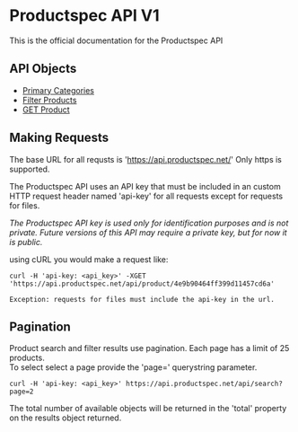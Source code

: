 # Productspec API V1

This is the official documentation for the Productspec API

API Objects
-----------

- [Primary Categories](content/categories.md)
- [Filter Products](content/search.md)
- [GET Product](content/product.md)

Making Requests
---------------

The base URL for all requsts is 'https://api.productspec.net/' Only https is supported.

The Productspec API uses an API key that must be included in an custom HTTP request header named 'api-key' for all requests except for requests for files.

*The Productspec API key is used only for identification purposes and is not private.  Future versions of this API may require a private key, but for now it is public.*

using cURL you would make a request like:

```shell
curl -H 'api-key: <api_key>' -XGET 'https://api.productspec.net/api/product/4e9b90464ff399d11457cd6a'
```
`Exception: requests for files must include the api-key in the url.`


Pagination
----------
Product search and filter results use pagination.  Each page has a limit of 25 products.  
To select select a page provide the 'page=<number>' querystring parameter.  

```shell
curl -H 'api-key: <api_key>' https://api.productspec.net/api/search?page=2
```

The total number of available objects will be returned in the 'total' property on the results object returned.

